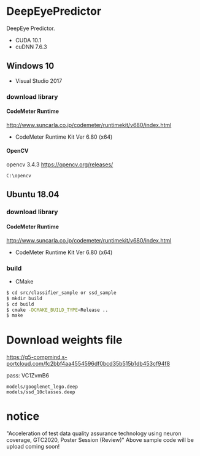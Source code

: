 # DeepEyePredictor
DeepEye Predictor.

* CUDA 10.1
* cuDNN 7.6.3

## Windows 10
* Visual Studio 2017

### download library
#### CodeMeter Runtime
http://www.suncarla.co.jp/codemeter/runtimekit/v680/index.html

* CodeMeter Runtime Kit Ver 6.80 (x64)

#### OpenCV
opencv 3.4.3
https://opencv.org/releases/

```
C:\opencv
```

## Ubuntu 18.04

### download library
#### CodeMeter Runtime
http://www.suncarla.co.jp/codemeter/runtimekit/v680/index.html

* CodeMeter Runtime Kit Ver 6.80 (x64)


### build
* CMake

```bash
$ cd src/classifier_sample or ssd_sample
$ mkdir build
$ cd build
$ cmake -DCMAKE_BUILD_TYPE=Release ..
$ make
```


# Download weights file
https://g5-compmind.s-portcloud.com/fc2bbf4aa4554596df0bcd35b515b1db453cf94f8

pass: VC1ZvmB6

```
models/googlenet_lego.deep
models/ssd_10classes.deep
```

# notice
"Acceleration of test data quality assurance technology using neuron coverage, GTC2020, Poster Session (Review)"
Above sample code will be upload coming soon!